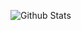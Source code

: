 ![Github Stats](https://github-readme-stats.vercel.app/api?username=HypnotizedLeda&theme=dark&show_icons=true&count_private=true)
